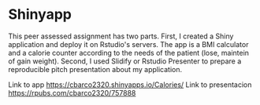 # Shinyapp
This peer assessed assignment has two parts. First, I created a Shiny application and deploy it on Rstudio's servers. The app is a BMI calculator and a calorie counter according to the needs of the patient (lose, maintein of gain weight). Second, I used Slidify or Rstudio Presenter to prepare a reproducible pitch presentation about my application.

Link to app https://cbarco2320.shinyapps.io/Calories/
Link to presentacion https://rpubs.com/cbarco2320/757888
